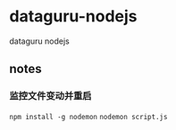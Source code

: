 # dataguru-nodejs
dataguru nodejs

## notes
### 监控文件变动并重启 
``npm install -g nodemon`` ``nodemon script.js``
